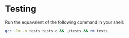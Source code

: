# Testing
Run the equavalent of the following command in your shell:
```bash
gcc -lm -o tests tests.c && ./tests && rm tests
```